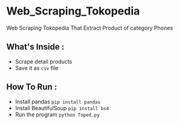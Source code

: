# Web_Scraping_Tokopedia
Web Scraping Tokopedia That Extract Product of category Phones

## What's Inside :
- Scrape detail products
- Save it as `csv` file

## How To Run :
- Install pandas `pip install pandas`
- Install BeautifulSoup `pip install bs4`
- Run the program `python Toped.py`
